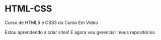 # HTML-CSS
 Curso de HTML5 e CSS3 do Curso Em Vídeo

 Estou aprendendo a criar sites! E agora vou gerenciar meus repositórios.
